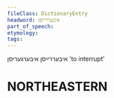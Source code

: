 ```yaml
---
fileClass: DictionaryEntry
headword: איבעררײַסן
part_of_speech: 
etymology: 
tags: 
---
```

איבעררײַסן
איבערגעריסן
'to interrupt'

NORTHEASTERN
==============

